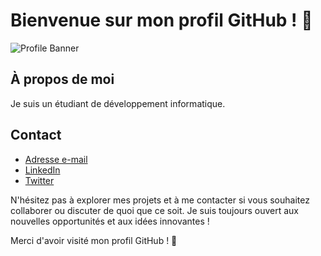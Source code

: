 # Bienvenue sur mon profil GitHub ! 👋

![Profile Banner](lien_vers_une_image_banniere.png)

## À propos de moi

Je suis un étudiant de développement informatique.

## Contact

- [Adresse e-mail](virgile.bigare@gmail.com)
- [LinkedIn]([lien_vers_votre_compte_linkedin](https://www.linkedin.com/in/virgile-bigar%C3%A9-19586a195/))
- [Twitter]([lien_vers_votre_compte_twitter](https://twitter.com/virgill_e))

N'hésitez pas à explorer mes projets et à me contacter si vous souhaitez collaborer ou discuter de quoi que ce soit. Je suis toujours ouvert aux nouvelles opportunités et aux idées innovantes !

Merci d'avoir visité mon profil GitHub ! 🙌
